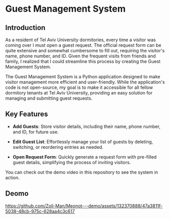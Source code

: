 # Guest Management System

## Introduction

As a resident of Tel Aviv University dormitories, every time a visitor was coming over I must open a guest request.
The official request form can be quite extensive and somewhat cumbersome to fill out, requiring the visitor's name, phone number, and ID. 
Given the frequent visits from friends and family, I realized that I could streamline this process by creating the Guest Management System.

The Guest Management System is a Python application designed to make visitor management more efficient and user-friendly.
While the application's code is not open-source, my goal is to make it accessible for all fellow dormitory tenants at Tel Aviv University, providing an easy solution for managing and submitting guest requests.

## Key Features

- **Add Guests**: Store visitor details, including their name, phone number, and ID, for future use.

- **Edit Guest List**: Effortlessly manage your list of guests by deleting, switching, or reordering entries as needed.

- **Open Request Form**: Quickly generate a request form with pre-filled guest details, simplifying the process of inviting visitors.

You can check out the demo video in this repository to see the system in action.


## Deomo

https://github.com/Zoli-Man/Meonot---demo/assets/132370888/47a3811f-5038-48cb-975c-628aa4c3c617


